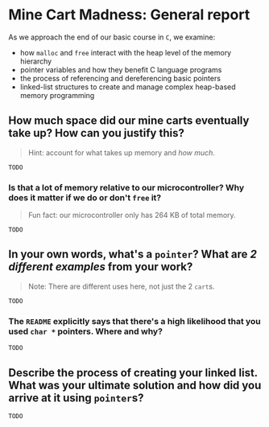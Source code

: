 # Mine Cart Madness: General report

As we approach the end of our basic course in `C`, we examine:

* how `malloc` and `free` interact with the heap level of the memory hierarchy
* pointer variables and how they benefit C language programs
* the process of referencing and dereferencing basic pointers
* linked-list structures to create and manage complex heap-based memory programming

## How much space did our mine carts eventually take up? How can you justify this?

> Hint: account for what takes up memory and _how much_.

`TODO`

### Is that a lot of memory relative to our microcontroller? Why does it matter if we do or don't `free` it?

> Fun fact: our microcontroller only has 264 KB of total memory.

`TODO`

## In your own words, what's a `pointer`? What are _2 different examples_ from your work?

> Note: There are different uses here, not just the 2 `cart`s.

`TODO`

### The `README` explicitly says that there's a high likelihood that you used `char *` pointers. Where and why?

`TODO`

## Describe the process of creating your linked list. What was your ultimate solution and how did you arrive at it using `pointer`s?

`TODO`
